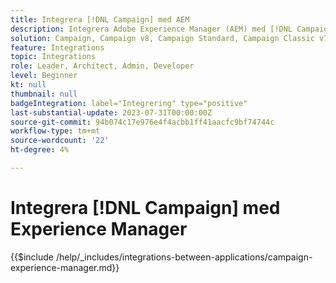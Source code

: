 ```yaml
---
title: Integrera [!DNL Campaign] med AEM
description: Integrera Adobe Experience Manager (AEM) med [!DNL Campaign] skapa och hantera e-postkampanjer.
solution: Campaign, Campaign v8, Campaign Standard, Campaign Classic v7, Experience Manager, Experience Manager Forms
feature: Integrations
topic: Integrations
role: Leader, Architect, Admin, Developer
level: Beginner
kt: null
thumbnail: null
badgeIntegration: label="Integrering" type="positive"
last-substantial-update: 2023-07-31T00:00:00Z
source-git-commit: 94b074c17e976e4f4acbb1ff41aacfc9bf74744c
workflow-type: tm+mt
source-wordcount: '22'
ht-degree: 4%

---
```



# Integrera [!DNL Campaign] med Experience Manager

{{$include /help/_includes/integrations-between-applications/campaign-experience-manager.md}}
